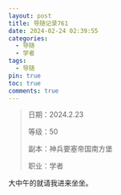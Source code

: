 ```yaml
---
layout: post
title: 导随记录761
date: 2024-02-24 02:39:55
categories:
  - 导随
  - 学者
tags:
  - 导随
pin: true
toc: true
comments: true
---
```

> 日期：2024.2.23
>
> 等级：50
>
> 副本：神兵要塞帝国南方堡
>
> 职业：学者

大中午的就请我进来坐坐。